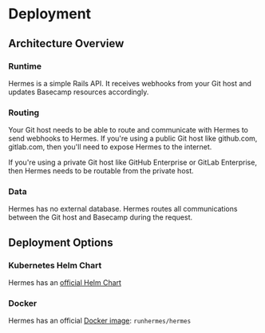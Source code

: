 # Deployment

## Architecture Overview

### Runtime

Hermes is a simple Rails API. It receives webhooks from your Git host and updates Basecamp resources accordingly.

### Routing

Your Git host needs to be able to route and communicate with Hermes  to send webhooks to Hermes. If you're using a public Git host like github.com, gitlab.com, then you'll need to expose Hermes to the internet.

If you're using a private Git host like GitHub Enterprise or GitLab Enterprise, then Hermes needs to be routable from the private host.

### Data

Hermes has no external database. Hermes routes all communications between the Git host and Basecamp during the request.

## Deployment Options

### Kubernetes Helm Chart

Hermes has an [official Helm Chart](https://github.com/runhermes/charts)

### Docker

Hermes has an official [Docker image](https://hub.docker.com/r/runhermes/hermes/): `runhermes/hermes`
